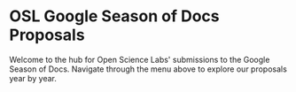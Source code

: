 # OSL Google Season of Docs Proposals

Welcome to the hub for Open Science Labs' submissions to the Google Season of
Docs. Navigate through the menu above to explore our proposals year by year.
